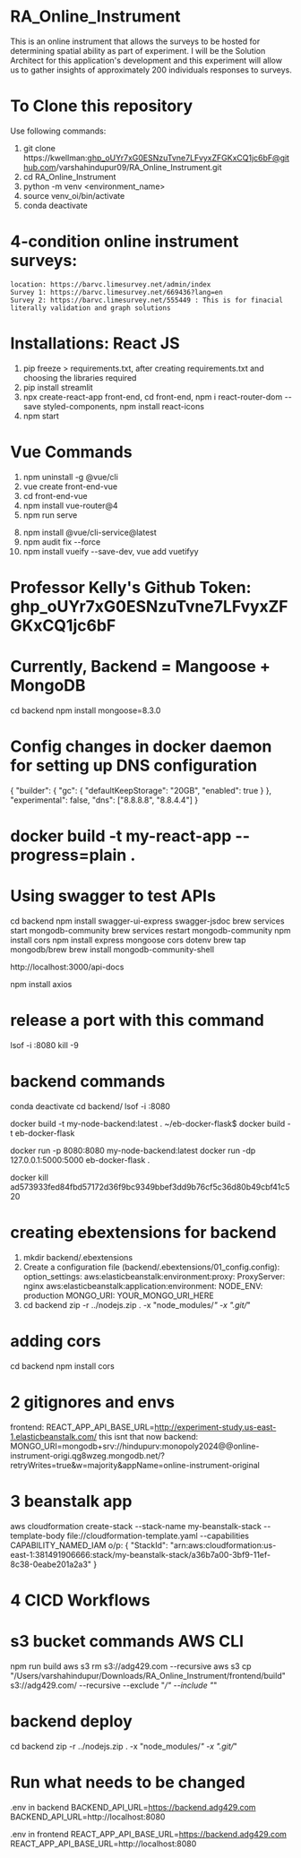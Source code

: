 # RA_Online_Instrument
This is an online instrument that allows the surveys to be hosted for determining spatial ability as part of experiment. I will be the Solution Architect for this application's development and this experiment will allow us to gather insights of approximately 200 individuals responses to surveys.

# To Clone this repository
Use following commands:
1. git clone https://kwellman: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@github.com/varshahindupur09/RA_Online_Instrument.git
2. cd RA_Online_Instrument
3. python -m venv <environment_name>
4. source venv_oi/bin/activate
5. conda deactivate

# 4-condition online instrument surveys:
    location: https://barvc.limesurvey.net/admin/index
    Survey 1: https://barvc.limesurvey.net/669436?lang=en
    Survey 2: https://barvc.limesurvey.net/555449 : This is for finacial literally validation and graph solutions

# Installations: React JS
1. pip freeze > requirements.txt, after creating requirements.txt and choosing the libraries required
2. pip install streamlit
3. npx create-react-app front-end, cd front-end, npm i react-router-dom --save styled-components, npm install react-icons
4. npm start

# Vue Commands
1. npm uninstall -g @vue/cli
2. vue create front-end-vue
3. cd front-end-vue
4. npm install vue-router@4
5. npm run serve
<!-- 6. npm install bootstrap bootstrap-vue -->
<!-- 7. npm install bootstrap@5 or npm install bootstrap-vue bootstrap@5 -->
8. npm install @vue/cli-service@latest
9. npm audit fix --force
10. npm install vueify --save-dev, vue add vuetifyy

# Professor Kelly's Github Token: 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

# Currently, Backend = Mangoose + MongoDB 
cd backend
npm install mongoose=8.3.0

# Config changes in docker daemon for setting up DNS configuration 
{
  "builder": {
    "gc": {
      "defaultKeepStorage": "20GB",
      "enabled": true
    }
  },
  "experimental": false,
  "dns": ["8.8.8.8", "8.8.4.4"]
}

# docker build -t my-react-app --progress=plain .


# Using swagger to test APIs
cd backend
npm install swagger-ui-express swagger-jsdoc
brew services start mongodb-community
brew services restart mongodb-community
npm install cors
npm install express mongoose cors dotenv
brew tap mongodb/brew
brew install mongodb-community-shell

http://localhost:3000/api-docs

npm install axios


# release a port with this command
lsof -i :8080
kill -9 <PID>

# backend commands
conda deactivate
cd backend/
lsof -i :8080

docker build -t my-node-backend:latest . 
~/eb-docker-flask$ docker build -t eb-docker-flask

docker run -p 8080:8080 my-node-backend:latest
docker run -dp 127.0.0.1:5000:5000 eb-docker-flask .

docker kill ad573933fed84fbd57172d36f9bc9349bbef3dd9b76cf5c36d80b49cbf41c520

# creating ebextensions for backend
1. mkdir backend/.ebextensions
2. Create a configuration file (backend/.ebextensions/01_config.config):
  option_settings:
    aws:elasticbeanstalk:environment:proxy:
      ProxyServer: nginx
    aws:elasticbeanstalk:application:environment:
      NODE_ENV: production
      MONGO_URI: YOUR_MONGO_URI_HERE
3. cd backend
zip -r ../nodejs.zip . -x "node_modules/*" -x ".git/*"

# adding cors
cd backend
npm install cors

# 2 gitignores and envs
frontend:
REACT_APP_API_BASE_URL=http://experiment-study.us-east-1.elasticbeanstalk.com/  this isnt that now
backend:
MONGO_URI=mongodb+srv://hindupurv:monopoly2024@@online-instrument-origi.qg8wzeg.mongodb.net/?retryWrites=true&w=majority&appName=online-instrument-original


# 3 beanstalk app
aws cloudformation create-stack --stack-name my-beanstalk-stack --template-body file://cloudformation-template.yaml --capabilities CAPABILITY_NAMED_IAM
o/p:
{
    "StackId": "arn:aws:cloudformation:us-east-1:381491906666:stack/my-beanstalk-stack/a36b7a00-3bf9-11ef-8c38-0eabe201a2a3"
}

# 4 CICD Workflows



# s3 bucket commands AWS CLI
npm run build
aws s3 rm s3://adg429.com --recursive
aws s3 cp "/Users/varshahindupur/Downloads/RA_Online_Instrument/frontend/build" s3://adg429.com/ --recursive --exclude "*/" --include "*"


# backend deploy
cd backend
zip -r ../nodejs.zip . -x "node_modules/*" -x ".git/*"

# Run what needs to be changed
.env in backend
BACKEND_API_URL=https://backend.adg429.com
BACKEND_API_URL=http://localhost:8080

.env in frontend
REACT_APP_API_BASE_URL=https://backend.adg429.com
REACT_APP_API_BASE_URL=http://localhost:8080